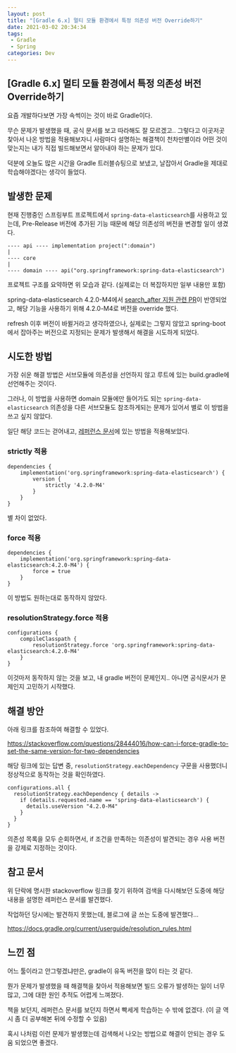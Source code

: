 ```yaml
---
layout: post
title: "[Gradle 6.x] 멀티 모듈 환경에서 특정 의존성 버전 Override하기"
date: 2021-03-02 20:34:34
tags: 
 - Gradle
 - Spring
categories: Dev
---
```


## [Gradle 6.x] 멀티 모듈 환경에서 특정 의존성 버전 Override하기

요즘 개발하다보면 가장 속썩이는 것이 바로 Gradle이다.

무슨 문제가 발생했을 때, 공식 문서를 보고 따라해도 잘 모르겠고.. 그렇다고 이곳저곳 찾아서 나온 방법을 적용해보자니 사람마다 설명하는 해결책이 천차만별이라 어떤 것이 맞는지는 내가 직접 빌드해보면서 알아내야 하는 문제가 있다.

덕분에 오늘도 많은 시간을 Gradle 트러블슈팅으로 보냈고, 날잡아서 Gradle을 제대로 학습해야겠다는 생각이 들었다.


## 발생한 문제

현재 진행중인 스프링부트 프로젝트에서 `spring-data-elasticsearch`를 사용하고 있는데, Pre-Release 버전에 추가된 기능 때문에 해당 의존성의 버전을 변경할 일이 생겼다.

```
---- api ---- implementation project(":domain")
|
---- core
|
---- domain ---- api("org.springframework:spring-data-elasticsearch")
```

프로젝트 구조를 요약하면 위 모습과 같다. (실제로는 더 복잡하지만 일부 내용만 포함)

spring-data-elasticsearch 4.2.0-M4에서 [search_after 지원 관련 PR](https://github.com/spring-projects/spring-data-elasticsearch/pull/1691)이 반영되었고, 해당 기능을 사용하기 위해 4.2.0-M4로 버전을 override 했다.

refresh 이후 버전이 바뀔거라고 생각하였으나, 실제로는 그렇지 않았고 spring-boot에서 잡아주는 버전으로 지정되는 문제가 발생해서 해결을 시도하게 되었다.

## 시도한 방법

가장 쉬운 해결 방법은 서브모듈에 의존성을 선언하지 않고 루트에 있는 build.gradle에 선언해주는 것이다.

그러나, 이 방법을 사용하면 domain 모듈에만 들어가도 되는 `spring-data-elasticsearch` 의존성을 다른 서브모듈도 참조하게되는 문제가 있어서 별로 이 방법을 쓰고 싶지 않았다.

일단 해당 코드는 걷어내고, [레퍼런스 문서](https://docs.gradle.org/current/userguide/dependency_downgrade_and_exclude.html)에 있는 방법을 적용해보았다.

### strictly 적용
```
dependencies {
    implementation('org.springframework:spring-data-elasticsearch') {
        version {
            strictly '4.2.0-M4'
        }
    }
}
```
별 차이 없었다.

### force 적용
```
dependencies {
    implementation('org.springframework:spring-data-elasticsearch:4.2.0-M4') {
        force = true
    }
}
```
이 방법도 원하는대로 동작하지 않았다.

### resolutionStrategy.force 적용
```
configurations {
    compileClasspath {
        resolutionStrategy.force 'org.springframework:spring-data-elasticsearch:4.2.0-M4'
    }
}
```
이것마저 동작하지 않는 것을 보고, 내 gradle 버전이 문제인지.. 아니면 공식문서가 문제인지 고민하기 시작했다.

## 해결 방안

아래 링크를 참조하여 해결할 수 있었다.

https://stackoverflow.com/questions/28444016/how-can-i-force-gradle-to-set-the-same-version-for-two-dependencies

해당 링크에 있는 답변 중, `resolutionStrategy.eachDependency` 구문을 사용했더니 정상적으로 동작하는 것을 확인하였다.

```
configurations.all {
  resolutionStrategy.eachDependency { details ->
    if (details.requested.name == 'spring-data-elasticsearch') {
      details.useVersion "4.2.0-M4"
    }
  }
}
```

의존성 목록을 모두 순회하면서, if 조건을 만족하는 의존성이 발견되는 경우 사용 버전을 강제로 지정하는 것이다.

## 참고 문서

위 단락에 명시한 stackoverflow 링크를 찾기 위하여 검색을 다시해보던 도중에 해당 내용을 설명한 레퍼런스 문서를 발견했다.

작업하던 당시에는 발견하지 못했는데, 블로그에 글 쓰는 도중에 발견했다...

https://docs.gradle.org/current/userguide/resolution_rules.html

## 느낀 점

어느 툴이라고 안그렇겠냐만은, gradle이 유독 버전을 많이 타는 것 같다.

뭔가 문제가 발생했을 때 해결책을 찾아서 적용해보면 빌드 오류가 발생하는 일이 너무 많고, 그에 대한 원인 추적도 어렵게 느껴졌다.

책을 보던지, 레퍼런스 문서를 보던지 하면서 빡세게 학습하는 수 밖에 없겠다. (이 글 역시 좀 더 공부해본 뒤에 수정할 수 있음)

혹시 나처럼 이런 문제가 발생했는데 검색해서 나오는 방법으로 해결이 안되는 경우 도움 되었으면 좋겠다.
